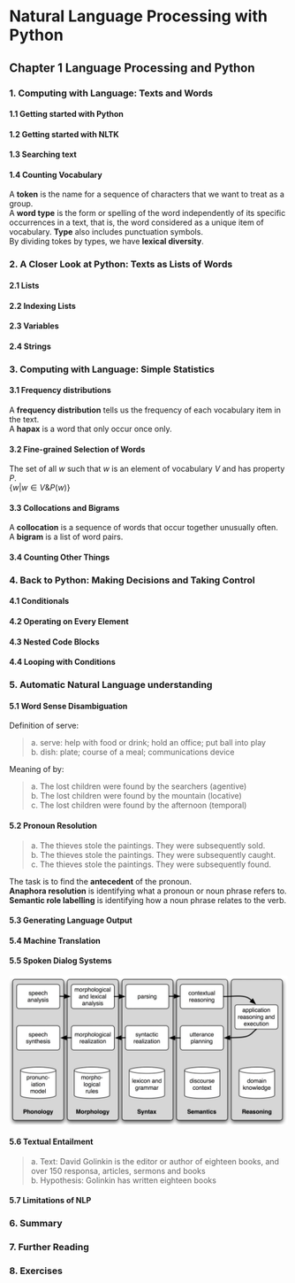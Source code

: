# Natural Language Processing with Python
## Chapter 1 Language Processing and Python
### 1. Computing with Language: Texts and Words
#### 1.1 Getting started with Python
#### 1.2 Getting started with NLTK
#### 1.3 Searching text
#### 1.4 Counting Vocabulary
A **token** is the name for a sequence of characters that we want to treat as a group.   
A **word type** is the form or spelling of the word independently of its specific occurrences in a text, that is, the word considered as a unique item of vocabulary. **Type** also includes punctuation symbols.   
By dividing tokes by types, we have **lexical diversity**.
### 2. A Closer Look at Python: Texts as Lists of Words
#### 2.1 Lists
#### 2.2 Indexing Lists
#### 2.3 Variables
#### 2.4 Strings
### 3. Computing with Language: Simple Statistics
#### 3.1 Frequency distributions
A **frequency distribution** tells us the frequency of each vocabulary item in the text.   
A **hapax** is a word that only occur once only. 
#### 3.2 Fine-grained Selection of Words
The set of all $w$ such that $w$ is an element of vocabulary $V$ and has property $P$.  
$\{w|w\in V\&P(w)\}$
#### 3.3 Collocations and Bigrams
A **collocation** is a sequence of words that occur together unusually often.   
A **bigram** is a list of word pairs.
#### 3.4 Counting Other Things
### 4. Back to Python: Making Decisions and Taking Control
#### 4.1 Conditionals
#### 4.2 Operating on Every Element
#### 4.3 Nested Code Blocks
#### 4.4 Looping with Conditions
### 5. Automatic Natural Language understanding
#### 5.1 Word Sense Disambiguation
Definition of serve:  
> a. serve: help with food or drink; hold an office; put ball into play  
> b. dish: plate; course of a meal; communications device  

Meaning of by:
>a. The lost children were found by the searchers (agentive)  
>b. The lost children were found by the mountain (locative)  
>c. The lost children were found by the afternoon (temporal)
#### 5.2 Pronoun Resolution
>a. The thieves stole the paintings. They were subsequently sold.  
>b. The thieves stole the paintings. They were subsequently caught.  
>c. The thieves stole the paintings. They were subsequently found.

The task is to find the **antecedent** of the pronoun.  
**Anaphora resolution** is identifying what a pronoun or noun phrase refers to.  
**Semantic role labelling** is identifying how a noun phrase relates to the verb.
#### 5.3 Generating Language Output
#### 5.4 Machine Translation
#### 5.5 Spoken Dialog Systems
![](../images/1.jpg)
#### 5.6 Textual Entailment
>a. Text: David Golinkin is the editor or author of eighteen books, and over 150 responsa, articles, sermons and books  
>b. Hypothesis: Golinkin has written eighteen books
#### 5.7 Limitations of NLP
### 6. Summary
### 7. Further Reading
### 8. Exercises